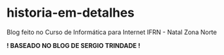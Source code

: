 # historia-em-detalhes
Blog feito no Curso de Informática para Internet IFRN - Natal Zona Norte

**! BASEADO NO BLOG DE SERGIO TRINDADE !**
